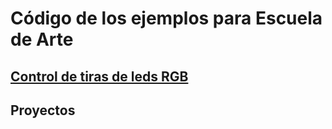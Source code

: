 # Código de los ejemplos para Escuela de Arte


## [Control de tiras de leds RGB](./ControlTirasLeds.md)




## Proyectos
